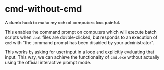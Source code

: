 # cmd-without-cmd
A dumb hack to make my school computers less painful.

This enables the command prompt on computers which will execute batch scripts when `.bat` files are double-clicked, but responds to an execution of `cmd` with "the command prompt has been disabled by your administrator".

This works by asking for user input in a loop and explicitly evaluating that input. This way, we can achieve the functionality of `cmd.exe` without actually using the official interactive prompt mode.

